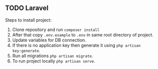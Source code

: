 ## TODO Laravel

Steps to install project:

1. Clone repository and run `composer install`
2. After that copy `.env.example` to `.env`  in same root directory of project.
3. Update variables for DB connection.
4. If there is no application key then generate it using `php artisan key:generate`.
5. Run all migrations `php artisan migrate`.
6. To run project locally `php artisan serve`.

